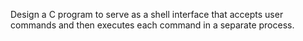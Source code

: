 Design a C program to serve as a shell interface that accepts user commands and then executes each command in a separate process.
